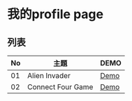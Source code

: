 # 我的profile page

## 列表
| No | 主題 | DEMO |
| --- | --- | --- |
|01|Alien Invader|[Demo](https://jacklin1997-github.github.io/selfIntroduction/Day%201%20--/index.html)|
|02|Connect Four Game|[Demo](https://jacklin1997-github.github.io/profilePage/Alien%20Invader/index.html)|
